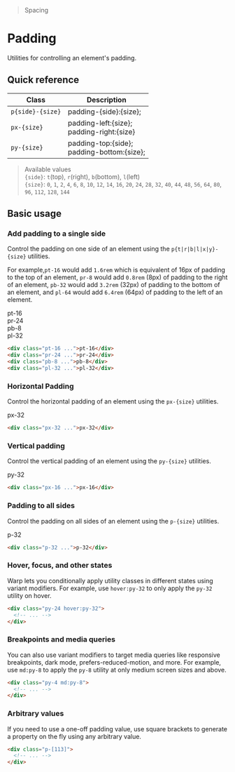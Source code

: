 > Spacing

# Padding

Utilities for controlling an element's padding.

## Quick reference

| Class            | Description                                    |
|------------------|------------------------------------------------|
| `p{side}-{size}` | padding-{side}:{size};                         |
| `px-{size}`      | padding-left:{size};<br/>padding-right:{size}  |
| `py-{size}`      | padding-top:{side};<br/>padding-bottom:{size}; |

> Available values <br />
> `{side}`: `t`(top), `r`(right), `b`(bottom), `l`(left)<br />
> `{size}`: `0`, `1`, `2`, `4`, `6`, `8`, `10`, `12`, `14`, `16`, `20`, `24`, `28`, `32`, `40`, `44`, `48`, `56`, `64`, `80`, `96`, `112`, `128`, `144` <br />

## Basic usage

### Add padding to a single side
Control the padding on one side of an element using the `p{t|r|b|l|x|y}-{size}` utilities.

For example,`pt-16` would add `1.6rem` which is equivalent of 16px of padding to the top of an element, `pr-8` would add `0.8rem` (8px) of padding to the right of an element, `pb-32` would add `3.2rem` (32px) of padding to the bottom of an element, and `pl-64` would add `6.4rem` (64px) of padding to the left of an element.

<container>
  <div class="flex flex-wrap items-start justify-center pd-text-white pd-text-sm font-bold -mx-5">
    <div class="flex items-start">
      <div class="flex-none px-16">
        <div class="pd-bg-purple-500 rounded-4 overflow-hidden">
          <box striped class="h-16" fg-color="var(--tw-white-fg)"></box>
          <div class="p-16">pt-16</div>
        </div>
      </div>
      <div class="flex-none px-16 pt-16">
        <div class="flex pd-bg-purple-500 rounded-4 overflow-hidden">
          <div class="flex-none p-16">pr-24</div>
          <box striped class="flex-none w-24" fg-color="var(--tw-white-fg)" ></box>
        </div>
      </div>
    </div>
    <div class="flex items-start">
      <div class="flex-none px-16 pt-16">
        <div class="pd-bg-purple-500 rounded-4 overflow-hidden">
          <div class="p-16">pb-8</div>
          <box striped class="h-8" fg-color="var(--tw-white-fg)"></box>
        </div>
      </div>
      <div class="flex-none flex px-16 pt-16">
        <div class="flex pd-bg-purple-500 rounded-4 overflow-hidden">
          <box striped class="flex-none w-32" fg-color="var(--tw-white-fg)"></box>
          <div class="flex-none p-16">pl-32</div>
        </div>
      </div>
    </div>
  </div>
</container>

```html
<div class="pt-16 ...">pt-16</div>
<div class="pr-24 ...">pr-24</div>
<div class="pb-8 ...">pb-8</div>
<div class="pl-32 ...">pl-32</div>
```

### Horizontal Padding
Control the horizontal padding of an element using the `px-{size}` utilities.

<container>
  <div class="relative overflow-auto p-8">
    <div class="flex justify-center pd-font-mono pd-text-white pd-text-sm font-bold leading-6">
      <div class="pd-bg-indigo-500 rounded-4 overflow-hidden flex">
        <box striped class="w-32" fg-color="var(--tw-white-fg)"></box>
        <div class="p-16">px-32</div>
        <box striped class="w-32" fg-color="var(--tw-white-fg)"></box>
      </div>
    </div>
  </div>
</container>

```html
<div class="px-32 ...">px-32</div>
```

### Vertical padding
Control the vertical padding of an element using the `py-{size}` utilities.

<container>
  <div class="relative overflow-auto p-8">
    <div class="flex justify-center pd-font-mono pd-text-white pd-text-sm font-bold leading-6">
      <div class="pd-bg-pink-500 rounded-4 overflow-hidden">
        <box striped class="h-32" fg-color="var(--tw-white-fg)"></box>
        <div class="p-16">py-32</div>
        <box striped class="h-32" fg-color="var(--tw-white-fg)"></box>
      </div>
    </div>
  </div>
</container>

```html
<div class="px-16 ...">px-16</div>
```

### Padding to all sides
Control the padding on all sides of an element using the `p-{size}` utilities.

<container>
  <div class="relative overflow-auto p-8">
    <div class="flex justify-center pd-font-mono pd-text-white pd-text-sm font-bold leading-6">
      <div class="pd-bg-violet-500 rounded-4 overflow-hidden">
        <box striped class="p-32" fg-color="var(--tw-white-fg)">
          <div class="pd-bg-violet-500 p-16">p-32</div>
        </box>
      </div>
    </div>
  </div>
</container>

```html
<div class="p-32 ...">p-32</div>
```

### Hover, focus, and other states
Warp lets you conditionally apply utility classes in different states using variant modifiers. For example, use `hover:py-32` to only apply the `py-32` utility on hover.

```html
<div class="py-24 hover:py-32">
  <!-- ... -->
</div>
```

### Breakpoints and media queries
You can also use variant modifiers to target media queries like responsive breakpoints, dark mode, prefers-reduced-motion, and more. For example, use `md:py-8` to apply the `py-8` utility at only medium screen sizes and above.

```html
<div class="py-4 md:py-8">
  <!-- ... -->
</div>
```

### Arbitrary values
If you need to use a one-off padding value, use square brackets to generate a property on the fly using any arbitrary value.

```html
<div class="p-[113]">
  <!-- ... -->
</div>
```
